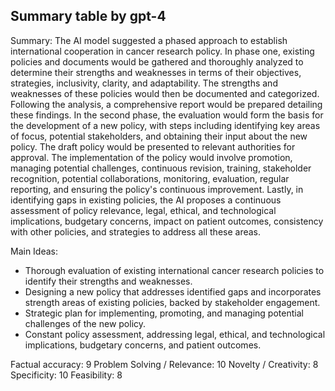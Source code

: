 ## Summary table by gpt-4
Summary: 
The AI model suggested a phased approach to establish international cooperation in cancer research policy. In phase one, existing policies and documents would be gathered and thoroughly analyzed to determine their strengths and weaknesses in terms of their objectives, strategies, inclusivity, clarity, and adaptability. The strengths and weaknesses of these policies would then be documented and categorized. Following the analysis, a comprehensive report would be prepared detailing these findings. In the second phase, the evaluation would form the basis for the development of a new policy, with steps including identifying key areas of focus, potential stakeholders, and obtaining their input about the new policy. The draft policy would be presented to relevant authorities for approval. The implementation of the policy would involve promotion, managing potential challenges, continuous revision, training, stakeholder recognition, potential collaborations, monitoring, evaluation, regular reporting, and ensuring the policy's continuous improvement. Lastly, in identifying gaps in existing policies, the AI proposes a continuous assessment of policy relevance, legal, ethical, and technological implications, budgetary concerns, impact on patient outcomes, consistency with other policies, and strategies to address all these areas.

Main Ideas: 
- Thorough evaluation of existing international cancer research policies to identify their strengths and weaknesses.
- Designing a new policy that addresses identified gaps and incorporates strength areas of existing policies, backed by stakeholder engagement.
- Strategic plan for implementing, promoting, and managing potential challenges of the new policy.
- Constant policy assessment, addressing legal, ethical, and technological implications, budgetary concerns, and patient outcomes.

Factual accuracy: 9
Problem Solving / Relevance: 10
Novelty / Creativity: 8
Specificity: 10
Feasibility: 8
